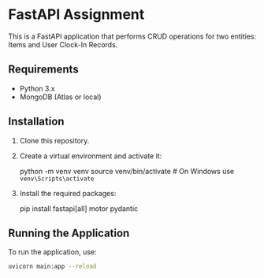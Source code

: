  # FastAPI Assignment

This is a FastAPI application that performs CRUD operations for two entities: Items and User Clock-In Records.

## Requirements

- Python 3.x
- MongoDB (Atlas or local)

## Installation

1. Clone this repository.
2. Create a virtual environment and activate it:
    
    python -m venv venv
    source venv/bin/activate  # On Windows use `venv\Scripts\activate`
    
3. Install the required packages:
    
    pip install fastapi[all] motor pydantic
    

## Running the Application

To run the application, use:
```bash
uvicorn main:app --reload

